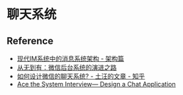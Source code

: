 # 聊天系统


## Reference
- [现代IM系统中的消息系统架构 - 架构篇](https://developer.aliyun.com/article/698301?spm=a2c6h.13262185.profile.9.4ee36b1bVFt5Ee)
- [从无到有：微信后台系统的演进之路](https://www.infoq.cn/article/the-road-of-the-growth-weixin-background/)
- [如何设计微信的聊天系统? - 土汪的文章 - 知乎](https://zhuanlan.zhihu.com/p/34369396)
- [Ace the System Interview— Design a Chat Application](https://towardsdatascience.com/ace-the-system-interview-design-a-chat-application-3f34fd5b85d0)
